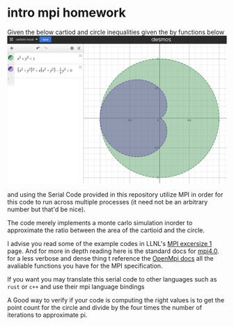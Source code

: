 # intro mpi homework

Given the below cartiod and circle inequalities given the by functions below
![Cartioid](https://github.com/Kwaitv/UCSD-supercomputing-MPI-intro-homework/blob/main/cartiod.jpg)

and using the Serial Code provided in this repository utilize MPI in order for this code to run across multiple processes (it need not be an arbitrary number but that'd be nice).

The code merely implements a monte carlo simulation inorder to approximate the ratio between the area of the cartioid and the circle.

I advise you read some of the example codes in LLNL's [MPI excersize 1](https://hpc-tutorials.llnl.gov/mpi/exercise_1/) page. And for more in depth reading here is the standard docs for [mpi4.0](https://www.mpi-forum.org/docs/mpi-4.0/mpi40-report.pdf). for a less verbose and dense thing t reference the [OpenMpi docs](https://www.open-mpi.org/doc/v4.1/) all the avaliable functions you have for the MPI specification.

If you want you may translate this serial code to other languages such as `rust` or `c++` and use their mpi language bindings

A Good way to verify if your code is computing the right values is to get the point count for the circle and divide by the four times the number of iterations to approximate pi.